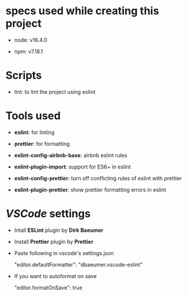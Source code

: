 
# specs used while creating this project

- node: v16.4.0

- npm: v7.18.1

  

# Scripts

- lint: to lint the project using eslint

  

# Tools used

- **eslint**: for linting

- **prettier**: for formatting

- **eslint-config-airbnb-base**: airbnb eslint rules

- **eslint-plugin-import**: support for ES6+ in eslint

- **eslint-config-prettier**: turn off conflicting rules of eslint with prettier

- **eslint-plugin-prettier**: show prettier formatting errors in eslint

  

# *VSCode* settings

- Intall **ESLint** plugin by **Dirk Baeumer**

- Install **Prettier** plugin by **Prettier**

- Paste following in vscode's settings.json
   

     "editor.defaultFormatter": "dbaeumer.vscode-eslint"

- If you want to autoformat on save
   

     "editor.formatOnSave": true
